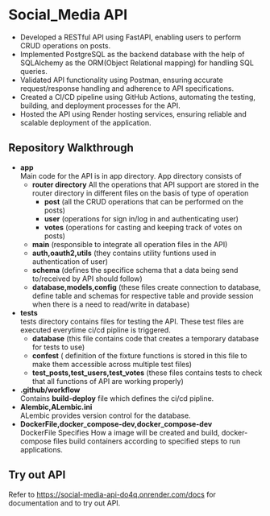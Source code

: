 # Social_Media API
- Developed a RESTful API using FastAPI, enabling users to perform CRUD operations on posts.
- Implemented PostgreSQL as the backend database with the help of SQLAlchemy as the ORM(Object Relational mapping) for handling SQL queries.
- Validated API functionality using Postman, ensuring accurate request/response handling and adherence to API specifications.
- Created a CI/CD pipeline using GitHub Actions, automating the testing, building, and deployment processes for the API.
- Hosted the API using Render hosting services, ensuring reliable and scalable deployment of the application.

## Repository Walkthrough
* **app**</br>
   Main code for the API is in app directory.
   App directory consists of
   - **router directory**
   All the operations that API support are stored in the router directory in different files on the basis of type of operation
      - **post** (all the CRUD operations that can be performed on the posts)
      - **user** (operations for sign in/log in and authenticating user)
      - **votes** (operations for casting and keeping track of votes on posts)
   - **main** (responsible to integrate all operation files in the API)
   - **auth,oauth2,utils** (they contains utility funtions used in authentication of user)
   - **schema** (defines the specifice schema that a data being send to/received by API  should follow)
   - **database,models,config**  (these files create connection to database, define table and schemas for respective table and provide session when there is a need to read/write in database)
* **tests**</br>
  tests directory contains files for testing the API. These test files are executed everytime ci/cd pipline is triggered.
  - **database** (this file contains code that creates a temporary database for tests to use)
  - **confest** ( definition of the fixture functions is stored in this file to make them accessible across multiple test files)
  - **test_posts,test_users,test_votes** (these files contains tests to check that all functions of API are working properly)
* **.github/workflow**</br>
  Contains **build-deploy** file which defines the ci/cd pipline.
* **Alembic,ALembic.ini**</br>
  ALembic provides version control for the database.
* **DockerFile,docker_compose-dev,docker_compose-dev**</br>
  DockerFile Specifies How a image will be created and build, docker-compose files build containers according to specified steps to run applications.

## Try out API
 Refer to https://social-media-api-do4q.onrender.com/docs for documentation and to try out API.

